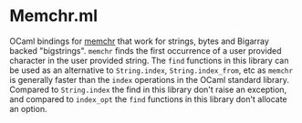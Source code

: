 # Memchr.ml

OCaml bindings for [memchr](https://en.cppreference.com/w/c/string/byte/memchr) that work for
strings, bytes and Bigarray backed "bigstrings". `memchr` finds the first
occurrence of a user provided character in the user provided string. The `find` functions in this library
can be used as an alternative to `String.index`, `String.index_from`, etc as `memchr` is generally faster
than the `index` operations in the OCaml standard library. Compared to `String.index` the find in this library
don't raise an exception, and compared to `index_opt` the `find` functions in this library don't allocate an option.
